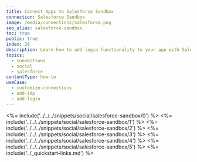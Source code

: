 ```yaml
---
title: Connect Apps to Salesforce Sandbox
connection: Salesforce Sandbox
image: /media/connections/salesforce.png
seo_alias: salesforce-sandbox
toc: true
public: true
index: 28
description: Learn how to add login functionality to your app with Salesforce Sandbox. You will need to generate keys, copy these into your Auth0 settings, and enable the connection.
topics:
  - connections
  - social
  - salesforce
contentType: how-to
useCase:
  - customize-connections
  - add-idp
  - add-login
---
```

<%= include('../../../snippets/social/salesforce-sandbox/0') %> 
<%= include('../../../snippets/social/salesforce-sandbox/1') %> 
<%= include('../../../snippets/social/salesforce-sandbox/2') %> 
<%= include('../../../snippets/social/salesforce-sandbox/3') %> 
<%= include('../../../snippets/social/salesforce-sandbox/4') %> 
<%= include('../../../snippets/social/salesforce-sandbox/5') %> 
<%= include('../_quickstart-links.md') %>
